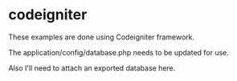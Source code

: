 codeigniter
===========

These examples are done using Codeigniter framework.

The application/config/database.php needs to be updated for use.

Also I'll need to attach an exported database here.
